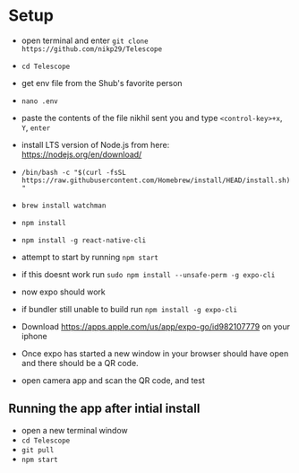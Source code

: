 # Setup

- open terminal and enter `git clone https://github.com/nikp29/Telescope`
- `cd Telescope`
- get env file from the Shub's favorite person
- `nano .env`
- paste the contents of the file nikhil sent you and type `<control-key>+x`, `Y`, `enter`
- install LTS version of Node.js from here: https://nodejs.org/en/download/

- `/bin/bash -c "$(curl -fsSL https://raw.githubusercontent.com/Homebrew/install/HEAD/install.sh)"`
- `brew install watchman`
- `npm install`
- `npm install -g react-native-cli`
- attempt to start by running `npm start`
- if this doesnt work run `sudo npm install --unsafe-perm -g expo-cli`
- now expo should work
- if bundler still unable to build run `npm install -g expo-cli`
- Download https://apps.apple.com/us/app/expo-go/id982107779 on your iphone
- Once expo has started a new window in your browser should have open and there should be a QR code.
- open camera app and scan the QR code, and test

## Running the app after intial install

- open a new terminal window
- `cd Telescope`
- `git pull`
- `npm start`
